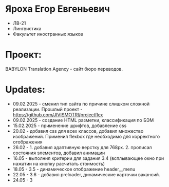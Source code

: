 # Яроха Егор Евгеньевич
- ЛВ-21
- Лингвистика
- Факультет иностранных языков
# Проект:
BABYLON Translation Agency - сайт бюро переводов.

# Updates:
- 09.02.2025 - сменил тип сайта по причине слишком сложной реализации. Прошлый проект - https://github.com/JIVISMOTRI/projectflex
- 09.02.2025 - создание HTML разметки, классификация по БЭМ
- 15.02.2025 - применение шрифтов, добавление css
- 20.02 - добавил css для всех классов, добавил множество изображений. Применил flexbox где необходимо для корректного отображения
- 26.02 - 1. добавил адаптивную верстку для 768px. 2. прописал состояния элементов, добавил анимации
- 16.05 - выполнил критерии для задания 3.4 (всплывающее окно при нажатии на кнопку расчитать стоимость)
- 18.05 - 3.5 - динамическое отображение header__menu
- 22.05 - 3.6 - добавил preloader, динамические карточки вакансий. 
- 24.05 - 3